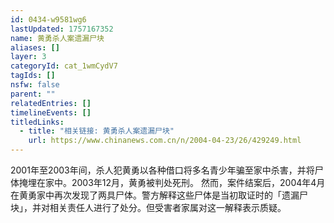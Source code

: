 ```yaml
---
id: 0434-w9581wg6
lastUpdated: 1757167352
name: 黄勇杀人案遗漏尸块
aliases: []
layer: 3
categoryId: cat_1wmCydV7
tagIds: []
nsfw: false
parent: ""
relatedEntries: []
timelineEvents: []
titledLinks:
  - title: "相关链接: 黄勇杀人案遗漏尸块"
    url: https://www.chinanews.com.cn/n/2004-04-23/26/429249.html
---
```


2001年至2003年间，杀人犯黄勇以各种借口将多名青少年骗至家中杀害，并将尸体掩埋在家中。2003年12月，黄勇被判处死刑。 然而，案件结案后，2004年4月在黄勇家中再次发现了两具尸体。警方解释这些尸体是当初取证时的「遗漏尸块」，并对相关责任人进行了处分。但受害者家属对这一解释表示质疑。